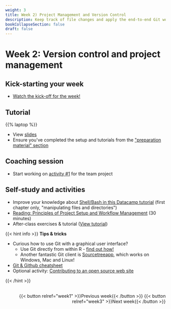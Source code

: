 ```yaml
---
weight: 3
title: Week 2) Project Management and Version Control
description: Keep track of file changes and apply the end-to-end Git workflow!
bookCollapseSection: false
draft: false
---
```


# Week 2: Version control and project management <!--+ feedback-->

## Kick-starting your week
- [Watch the kick-off for the week!](https://youtu.be/kL-s7XHWiWI) 

<!--
- Optional readings
  - [Code and Data for the Social Sciences: A Practitioner’s Guide](https://www.brown.edu/Research/Shapiro/pdfs/CodeAndData.pdf)
  - [Modified principles for Code and Data](https://www.shirokuriwaki.com/programming/project-organization.html)
  - [Data analysis workflow](http://www.coordinationtoolkit.org/wp-content/uploads/130907-Data-flow.pdf)
  - [Additional information on reproducing work, organizing files and version control](https://www.tse-fr.eu/sites/default/files/TSE/documents/doc/wp/2018/wp_tse_933.pdf)
-->

## Tutorial
{{% laptop %}}

- View [slides](tutorial/tutorial-inclass.html)
- Ensure you've completed the setup and tutorials from the ["preparation material" section](/docs/modules/prep)

## Coaching session
- Start working on [activity #1](/docs/project/workplan) for the team project

## Self-study and activities
- Improve your knowledge about [Shell/Bash in this Datacamp tutorial](https://www.datacamp.com/courses/introduction-to-shell) (first chapter only, "manipulating files and directories")
- [Reading: Principles of Project Setup and Workflow Management](https://tilburgsciencehub.com/learn/project-setup) (30 minutes)
- After-class exercises & tutorial ([View tutorial](tutorial/version-control.html))


{{< hint info >}}
__Tips & tricks__
- Curious how to use Git with a graphical user interface?
  - Use Git directly from within R - [find out how!](https://swcarpentry.github.io/git-novice/14-supplemental-rstudio/)
  - Another fantastic Git client is [Sourcetreeapp](https://www.sourcetreeapp.com), which works on Windows, Mac and Linux!
- [Git & Github cheatsheet](https://github.com/tilburgsciencehub/website/raw/master/content/building-blocks/collaborate-and-share-your-work/use-github/github_cheatsheet_tsh.pdf)
- Optional activity: [Contributing to an open source web site](activity)

{{< /hint >}}

<br>

<div style="text-align: right">
{{< button relref="week1" >}}Previous week{{< /button >}}
{{< button relref="week3" >}}Next week{{< /button >}}
</div>
